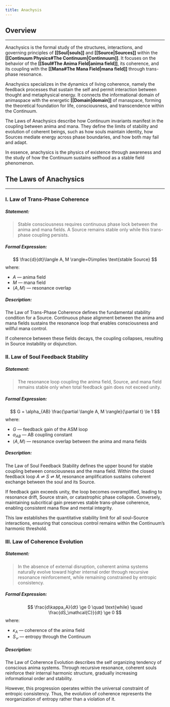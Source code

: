 ```yaml
---
title: Anachysis
---
```


## Overview
---
Anachysics is the formal study of the structures, interactions, and governing principles of **[[Soul|souls]]** and **[[Source|Sources]]** within the **[[Continuum Physics#The Continuum|Continnuum]]**. It focuses on the behavior of the **[[Soul#The Anima Field|anima field]]**, its coherence, and its coupling with the **[[Mana#The Mana Field|mana field]]** through trans-phase resonance.

Anachysics specializes in the dynamics of living coherence, namely the feedback processes that sustain the self and permit interaction between thought and metaphysical energy. It connects the informational domain of animaspace with the energetic **[[Domain|domain]]** of manaspace, forming the theoretical foundation for life, consciousness, and transcendence within the Continuum.

The Laws of Anachysics describe how Continuum invariants manifest in the coupling between anima and mana. They define the limits of stability and evolution of coherent beings, such as how souls maintain identity, how Sources mediate energy across phase boundaries, and how both may fail and adapt.

In essence, anachysics is the physics of existence through awareness and the study of how the Continuum sustains selfhood as a stable field phenomenon.
## The Laws of Anachysics
---
### I. Law of Trans-Phase Coherence
##### Statement:
> Stable consciousness requires continuous phase lock between the anima and mana fields. A Source remains stable only while this trans-phase coupling persists.
##### Formal Expression:
$$
\frac{d}{dt}\langle A, M \rangle=0\implies \text{stable Source}
$$
where:
- $A$ — anima field
- $M$ — mana field
- $\langle A, M \rangle$ — resonance overlap
##### Description:
The Law of Trans-Phase Coherence defines the fundamental stability condition for a Source. Continuous phase alignment between the anima and mana fields sustains the resonance loop that enables consciousness and willful mana control.

If coherence between these fields decays, the coupling collapses, resulting in Source instability or disjunction.
### II. Law of Soul Feedback Stability
##### Statement:
> The resonance loop coupling the anima field, Source, and mana field remains stable only when total feedback gain does not exceed unity.
##### Formal Expression:
$$
G = \alpha_{AB} \frac{\partial \langle A, M \rangle}{\partial t} \le 1
$$
where:
- $G$ — feedback gain of the ASM loop
- $\alpha_{AB}$ — AB coupling constant
- $\langle A, M \rangle$ — resonance overlap between the anima and mana fields
##### Description:
The Law of Soul Feedback Stability defines the upper bound for stable coupling between consciousness and the mana field. Within the closed feedback loop $A \rightleftharpoons{} S \rightleftharpoons{} M$, resonance amplification sustains coherent exchange between the soul and its Source. 

If feedback gain exceeds unity, the loop becomes overamplified, leading to resonance drift, Source strain, or catastrophic phase collapse. Conversely, maintaining subcritical gain preserves stable trans-phase coherence, enabling consistent mana flow and mental integrity.

This law establishes the quantitative stability limit for all soul–Source interactions, ensuring that conscious control remains within the Continuum’s harmonic threshold.
### III. Law of Coherence Evolution
##### Statement:
> In the absence of external disruption, coherent anima systems naturally evolve toward higher internal order through recursive resonance reinforcement, while remaining constrained by entropic consistency.
##### Formal Expression:
$$
\frac{d\kappa_A}{dt} \ge 0 \quad \text{while} \quad \frac{dS_\mathcal{C}}{dt} \ge 0
$$
where:
- $\kappa_A$ — coherence of the anima field 
- $S_\mathcal{C}$ — entropy through the Continuum
##### Description:
The Law of Coherence Evolution describes the self organizing tendency of conscious anima systems. Through recursive resonance, coherent souls reinforce their internal harmonic structure, gradually increasing informational order and stability. 

However, this progression operates within the universal constraint of entropic consistency.
Thus, the evolution of coherence represents the reorganization of entropy rather than a violation of it.